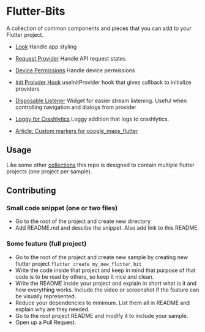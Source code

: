 # Flutter-Bits

A collection of common components and pieces that you can add to your Flutter project.

- [Look](https://github.com/infinum/Flutter-Bits/blob/master/look)
Handle app styling

- [Request Provider](https://github.com/infinum/flutter-bits/tree/master/request_provider)
Handle API request states

- [Device Permissions](https://github.com/infinum/flutter-bits/tree/master/device_permissions)
Handle device permissions

- [Init Proivder Hook](https://github.com/infinum/flutter-bits/tree/master/init_provider_hook)
useInitProvider hook that gives callback to initialize providers

- [Disposable Listener](https://github.com/infinum/flutter-bits/tree/master/disposable_listener)
Widget for easier stream listening. Useful when controlling navigation and dialogs from provider

- [Loggy for Crashlytics](https://github.com/infinum/flutter-bits/tree/master/loggy_crashlytics)
Loggy addition that logs to crashlytics.

- [Article: Custom markers for google_maps_flutter](https://infinum.com/the-capsized-eight/creating-custom-markers-on-google-maps-in-flutter-apps)

## Usage

Like some other [collections](https://github.com/gskinnerTeam/flutter_vignettes) this repo is designed to contain multiple flutter projects (one project per sample).

## Contributing

### Small code snippet (one or two files)
- Go to the root of the project and create new directory
- Add README.md and descibe the snippet. Also add link to this README.

### Some feature (full project)
- Go to the root of the project and create new sample by creating new flutter project `flutter create my_new_flutter_bit`
- Write the code inside that project and keep in mind that purpose of that code is to be read by others, so keep it nice and clean.
- Write the README inside your project and explain in short what is it and how everything works. Include the video or screenshot if the feature can be visually represented.
- Reduce your dependencies to minimum. List them all in README and explain why are they needed.
- Go to the root project README and modify it to include your sample.
- Open up a Pull Request.
